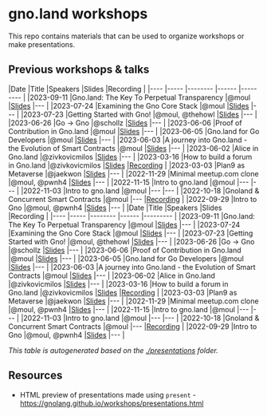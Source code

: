 # gno.land workshops

This repo contains materials that can be used to organize workshops or make 
presentations.

## Previous workshops & talks

[embedmd]:# (scripts/table.md)
|Date       |Title                                                      |Speakers        |Slides                                                                                                                                      |Recording                                                                                                |
|----       |-----                                                      |--------        |------                                                                                                                                      |---------                                                                                                |
|2023-09-11 |Gno.land: The Key To Perpetual Transparency                |@moul           |[Slides](https://gnolang.github.io/workshops/presentations/2023-09-11--dappcon-key-perpetual-transparency--manfred/presentation.slide.html) |---                                                                                                      |
|2023-07-24 |Examining the Gno Core Stack                               |@moul           |[Slides](https://gnolang.github.io/workshops/presentations/2023-07-24--talk-nebular--manfred/presentations.slide.html#1)                    |---                                                                                                      |
|2023-07-23 |Getting Started with Gno!                                  |@moul, @thehowl |[Slides](./README.md)                                                                                                                       |---                                                                                                      |
|2023-06-26 |Go -> Gno                                                  |@schollz        |[Slides](./slides.pdf)                                                                                                                      |---                                                                                                      |
|2023-06-06 |Proof of Contribution in Gno.land                          |@moul           |[Slides](https://gnolang.github.io/workshops/presentations/2023-06-06--buidl-asia--manfred/presentations.slide.html)                        |---                                                                                                      |
|2023-06-05 |Gno.land for Go Developers                                 |@moul           |[Slides](https://gnolang.github.io/workshops/presentations/2023-06-05--getting-to-gno-seoul--manfred/presentations.slide.html#1)            |---                                                                                                      |
|2023-06-03 |A journey into Gno.land - the Evolution of Smart Contracts |@moul           |[Slides](https://gnolang.github.io/workshops/presentations/2023-06-03--eth-seoul--manfred/presentations.slide.html#1)                       |---                                                                                                      |
|2023-06-02 |Alice in Gno.land                                          |@zivkovicmilos  |[Slides](./README.md)                                                                                                                       |---                                                                                                      |
|2023-03-16 |How to build a forum in Gno.land                           |@zivkovicmilos  |[Slides](./README.md)                                                                                                                       |[Recording](https://www.youtube.com/watch?v=gmP-mH-64HA)                                                 |
|2023-03-03 |Plan9 as Metaverse                                         |@jaekwon        |[Slides](./README.md)                                                                                                                       |---                                                                                                      |
|2022-11-29 |Minimal meetup.com clone                                   |@moul, @pwnh4   |[Slides](https://github.com/xplrz/gnoland-meetup)                                                                                           |---                                                                                                      |
|2022-11-15 |Intro to gno.land                                          |@moul           |---                                                                                                                                         |---                                                                                                      |
|2022-11-03 |Intro to gno.land                                          |@moul           |---                                                                                                                                         |---                                                                                                      |
|2022-10-18 |Gnoland & Concurrent Smart Contracts                       |@moul           |---                                                                                                                                         |[Recording](https://www.youtube.com/watch?v=gcZHjlqG8gg&list=PLUg1PF7xcA8WHJ6aXXPi4CckVd7WEukF6&index=8) |
|2022-09-29 |Intro to Gno                                               |@moul, @pwnh4   |[Slides](https://github.com/xplrz/gnoland-workshop)                                                                                         |---                                                                                                      |
|Date       |Title                                                      |Speakers        |Slides                                                                                                                                      |Recording                                                                                                |
|----       |-----                                                      |--------        |------                                                                                                                                      |---------                                                                                                |
|2023-09-11 |Gno.land: The Key To Perpetual Transparency                |@moul           |[Slides](https://gnolang.github.io/workshops/presentations/2023-09-11--dappcon-key-perpetual-transparency--manfred/presentation.slide.html) |---                                                                                                      |
|2023-07-24 |Examining the Gno Core Stack                               |@moul           |[Slides](https://gnolang.github.io/workshops/presentations/2023-07-24--talk-nebular--manfred/presentations.slide.html#1)                    |---                                                                                                      |
|2023-07-23 |Getting Started with Gno!                                  |@moul, @thehowl |[Slides](./README.md)                                                                                                                       |---                                                                                                      |
|2023-06-26 |Go -> Gno                                                  |@schollz        |[Slides](./slides.pdf)                                                                                                                      |---                                                                                                      |
|2023-06-06 |Proof of Contribution in Gno.land                          |@moul           |[Slides](https://gnolang.github.io/workshops/presentations/2023-06-06--buidl-asia--manfred/presentations.slide.html)                        |---                                                                                                      |
|2023-06-05 |Gno.land for Go Developers                                 |@moul           |[Slides](https://gnolang.github.io/workshops/presentations/2023-06-05--getting-to-gno-seoul--manfred/presentations.slide.html#1)            |---                                                                                                      |
|2023-06-03 |A journey into Gno.land - the Evolution of Smart Contracts |@moul           |[Slides](https://gnolang.github.io/workshops/presentations/2023-06-03--eth-seoul--manfred/presentations.slide.html#1)                       |---                                                                                                      |
|2023-06-02 |Alice in Gno.land                                          |@zivkovicmilos  |[Slides](./README.md)                                                                                                                       |---                                                                                                      |
|2023-03-16 |How to build a forum in Gno.land                           |@zivkovicmilos  |[Slides](./README.md)                                                                                                                       |[Recording](https://www.youtube.com/watch?v=gmP-mH-64HA)                                                 |
|2023-03-03 |Plan9 as Metaverse                                         |@jaekwon        |[Slides](./README.md)                                                                                                                       |---                                                                                                      |
|2022-11-29 |Minimal meetup.com clone                                   |@moul, @pwnh4   |[Slides](https://github.com/xplrz/gnoland-meetup)                                                                                           |---                                                                                                      |
|2022-11-15 |Intro to gno.land                                          |@moul           |---                                                                                                                                         |---                                                                                                      |
|2022-11-03 |Intro to gno.land                                          |@moul           |---                                                                                                                                         |---                                                                                                      |
|2022-10-18 |Gnoland & Concurrent Smart Contracts                       |@moul           |---                                                                                                                                         |[Recording](https://www.youtube.com/watch?v=gcZHjlqG8gg&list=PLUg1PF7xcA8WHJ6aXXPi4CckVd7WEukF6&index=8) |
|2022-09-29 |Intro to Gno                                               |@moul, @pwnh4   |[Slides](https://github.com/xplrz/gnoland-workshop)                                                                                         |---                                                                                                      |

_This table is autogenerated based on the [./presentations](./presentations) folder._

## Resources

* HTML preview of presentations made using `present` - https://gnolang.github.io/workshops/presentations.html
